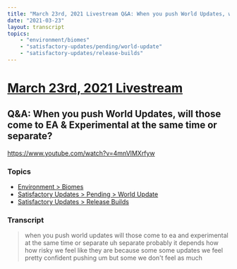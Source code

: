 ```yaml
---
title: "March 23rd, 2021 Livestream Q&A: When you push World Updates, will those come to EA & Experimental at the same time or separate?"
date: "2021-03-23"
layout: transcript
topics:
    - "environment/biomes"
    - "satisfactory-updates/pending/world-update"
    - "satisfactory-updates/release-builds"
---
```

# [March 23rd, 2021 Livestream](../2021-03-23.md)
## Q&A: When you push World Updates, will those come to EA & Experimental at the same time or separate?
https://www.youtube.com/watch?v=4mnVlMXrfyw

### Topics
* [Environment > Biomes](../topics/environment/biomes.md)
* [Satisfactory Updates > Pending > World Update](../topics/satisfactory-updates/pending/world-update.md)
* [Satisfactory Updates > Release Builds](../topics/satisfactory-updates/release-builds.md)

### Transcript

> when you push world updates will those come to ea and experimental at the same time or separate uh separate probably it depends how how risky we feel like they are because some some updates we feel pretty confident pushing um but some we don't feel as much
